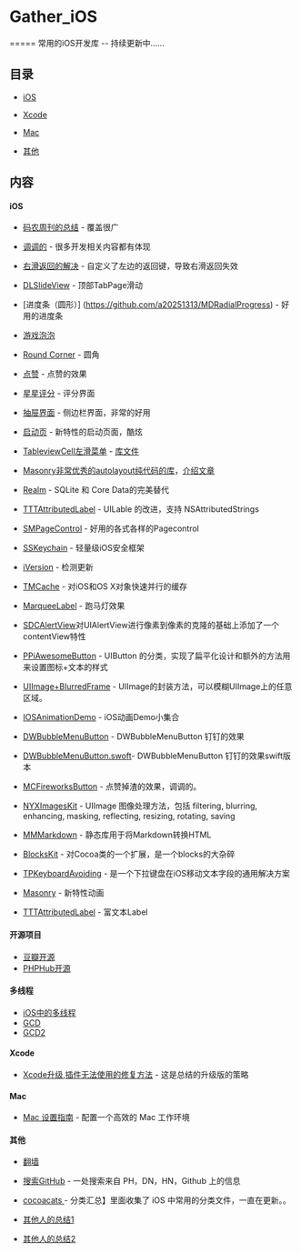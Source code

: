 # Gather_iOS

=====
常用的iOS开发库 -- 持续更新中……

## 目录


* [iOS](#iOS)
	
* [Xcode](#Xcode)
	
* [Mac](#Mac)

* [其他](#其他)

## 内容


#### iOS

* [码农周刊的总结](https://github.com/nemoTyrant/manong#IOS) - 覆盖很广
* [调调的](http://ioser.org/) - 很多开发相关内容都有体现
	
* [右滑返回的解决](http://strivingboy.github.io/blog/2014/12/07/ios7-interactive-pop-with-custom-back-button/) - 自定义了左边的返回键，导致右滑返回失效
 
* [DLSlideView](https://github.com/agdsdl/DLSlideView) - 顶部TabPage滑动 
* [进度条（圆形）] (https://github.com/a20251313/MDRadialProgress) - 好用的进度条
* [游戏泡泡](https://github.com/KittenYang/KYFloatingBubble)
* [Round Corner](https://github.com/mapedd/TKRoundedView) - 圆角
* [点赞](https://github.com/matthewcheok/MCFireworksButton) - 点赞的效果
* [星星评分](https://github.com/TinyQ/TQStarRatingView) - 评分界面
* [抽屉界面](https://github.com/JPluto/DDMenuController) - 侧边栏界面，非常的好用
* [启动页](https://github.com/IFTTT/JazzHands) - 新特性的启动页面，酷炫
* [TableviewCell左滑菜单](http://www.cocoachina.com/ios/20151118/14243.html) - [库文件](https://github.com/JazysYu/JZTableViewRowAction)
* [Masonry非常优秀的autolayout纯代码的库](https://github.com/SnapKit/Masonry)，[介绍文章](http://www.cocoachina.com/ios/20141219/10702.html)
* [Realm](http://swift.gg/2015/12/08/building-a-todo-app-using-realm-and-swift/) - SQLite 和 Core Data的完美替代
* [TTTAttributedLabel](https://github.com/TTTAttributedLabel/TTTAttributedLabel) - UILable 的改进，支持 NSAttributedStrings
* [SMPageControl](https://github.com/Spaceman-Labs/SMPageControl) - 好用的各式各样的Pagecontrol
* [SSKeychain](https://github.com/soffes/sskeychain) - 轻量级iOS安全框架
* [iVersion](https://github.com/nicklockwood/iVersion) - 检测更新
* [TMCache](https://github.com/tumblr/TMCache) - 对iOS和OS X对象快速并行的缓存
* [MarqueeLabel](https://github.com/cbpowell/MarqueeLabel) - 跑马灯效果
* [SDCAlertView](https://github.com/sberrevoets/SDCAlertView)对UIAlertView进行像素到像素的克隆的基础上添加了一个contentView特性
* [PPiAwesomeButton](https://github.com/pepibumur/PPiAwesomeButton) - UIButton 的分类，实现了扁平化设计和额外的方法用来设置图标+文本的样式
* [UIImage+BlurredFrame](https://github.com/Adrian2112/UIImage-BlurredFrame) - UIImage的封装方法，可以模糊UIImage上的任意区域。
* [IOSAnimationDemo](https://github.com/yixiangboy/IOSAnimationDemo) - iOS动画Demo小集合
* [DWBubbleMenuButton](https://github.com/dwalker39/DWBubbleMenuButton) - DWBubbleMenuButton 钉钉的效果
* [DWBubbleMenuButton.swoft](https://github.com/feiin/DWBubbleMenuButton.Swift)- DWBubbleMenuButton 钉钉的效果swift版本
* [MCFireworksButton](https://github.com/matthewcheok/MCFireworksButton) - 点赞掉渣的效果，调调的。
* [NYXImagesKit](https://github.com/Nyx0uf/NYXImagesKit) - UIImage 图像处理方法，包括 filtering, blurring, enhancing, masking, reflecting, resizing, rotating, saving
* [MMMarkdown](https://github.com/mdiep/MMMarkdown) - 静态库用于将Markdown转换HTML
* [BlocksKit](https://github.com/zwaldowski/BlocksKit) - 对Cocoa类的一个扩展，是一个blocks的大杂碎
* [TPKeyboardAvoiding](https://github.com/michaeltyson/TPKeyboardAvoiding) - 是一个下拉键盘在iOS移动文本字段的通用解决方案
* [Masonry](https://github.com/SnapKit/Masonry) - 新特性动画
* [TTTAttributedLabel](https://github.com/TTTAttributedLabel/TTTAttributedLabel) - 富文本Label









#### 开源项目

* [豆瓣开源](http://www.dongwm.com/archives/codekai-yuan-liao/?hmsr=toutiao.io&utm_medium=toutiao.io&utm_source=toutiao.io)
* [PHPHub开源](http://segmentfault.com/a/1190000004097502?utm_source=Weibo&utm_medium=shareLink&utm_campaign=socialShare)
	

#### 多线程
* [iOS中的多线程](http://my.oschina.net/aofe/blog/270093#OSC_h2_3)
* [GCD](http://blog.csdn.net/q199109106q/article/details/8566300)
* [GCD2](http://www.cnblogs.com/pure/archive/2013/03/31/2977420.html)



#### Xcode
- [Xcode升级,插件无法使用的修复方法](http://www.cnblogs.com/fengtengfei/p/4678146.html) - 这是总结的升级版的策略
	
#### Mac
	
- [Mac 设置指南](https://github.com/macdao/ocds-guide-to-setting-up-mac) - 配置一个高效的 Mac 工作环境

#### 其他

	
- [翻墙](https://www.fyvps.com/shadow.html)

- [搜索GitHub](http://thesearch.im/?utm_source=next.36kr.com) - 一处搜索来自 PH，DN，HN，Github 上的信息 


 
- [cocoacats ](http://cocoacats.com/) - 分类汇总】里面收集了 iOS 中常用的分类文件，一直在更新。。

- [其他人的总结1](https://github.com/Tim9Liu9/TimLiu-iOS)
- [其他人的总结2](https://github.com/JanzTam/MyGithubMark)

	
		